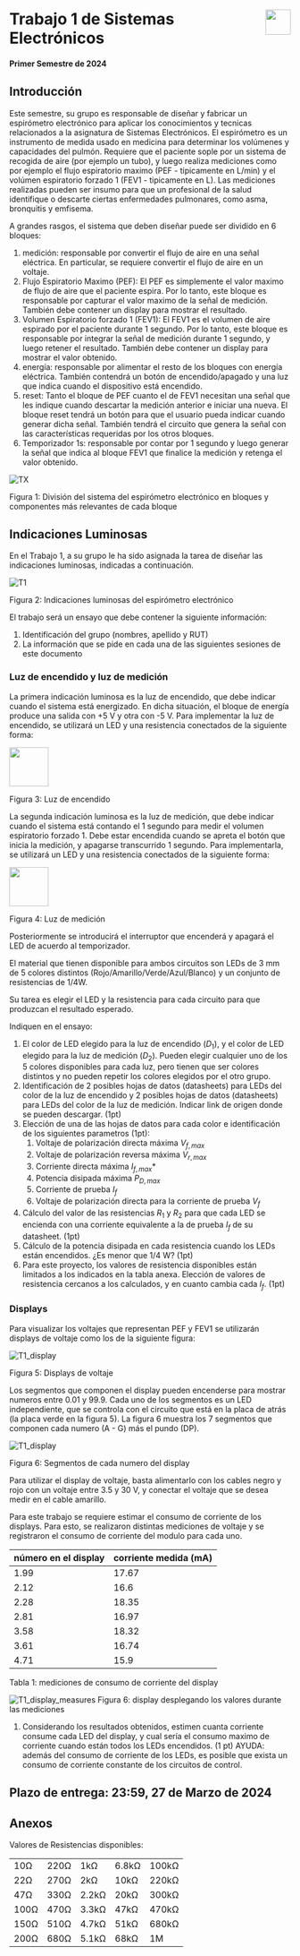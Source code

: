 # <img src="https://julianodb.github.io/SISTEMAS_ELECTRONICOS_PARA_INGENIERIA_BIOMEDICA/img/logo_fing.png?raw=true" align="right" height="45"> Trabajo 1 de Sistemas Electrónicos

#### Primer Semestre de 2024

## Introducción

Este semestre, su grupo es responsable de diseñar y fabricar un espirómetro electrónico para aplicar los conocimientos y tecnicas relacionados a la asignatura de Sistemas Electrónicos. El espirómetro es un instrumento de medida usado en medicina para determinar los volúmenes y capacidades del pulmón. Requiere que el paciente sople por un sistema de recogida de aire (por ejemplo un tubo), y luego realiza mediciones como por ejemplo el flujo espiratorio maximo (PEF - tipicamente en L/min) y el volúmen espiratorio forzado 1 (FEV1 - tipicamente en L). Las mediciones realizadas pueden ser insumo para que un profesional de la salud identifique o descarte ciertas enfermedades pulmonares, como asma, bronquitis y emfisema.

A grandes rasgos, el sistema que deben diseñar puede ser dividido en 6 bloques:

1. medición: responsable por convertir el flujo de aire en una señal eléctrica. En particular, se requiere convertir el flujo de aire en un voltaje.
1. Flujo Espiratorio Maximo (PEF): El PEF es simplemente el valor maximo de flujo de aire que el paciente espira. Por lo tanto, este bloque es responsable por capturar el valor maximo de la señal de medición. También debe contener un display para mostrar el resultado.
1. Volumen Espiratorio forzado 1 (FEV1): El FEV1 es el volumen de aire espirado por el paciente durante 1 segundo. Por lo tanto, este bloque es responsable por integrar la señal de medición durante 1 segundo, y luego retener el resultado. También debe contener un display para mostrar el valor obtenido.
1. energía: responsable por alimentar el resto de los bloques con energía eléctrica. También contendrá un botón de encendido/apagado y una luz que indica cuando el dispositivo está encendido.
1. reset: Tanto el bloque de PEF cuanto el de FEV1 necesitan una señal que les indique cuando descartar la medición anterior e iniciar una nueva. El bloque reset tendrá un botón para que el usuario pueda indicar cuando generar dicha señal. También tendrá el circuito que genera la señal con las características requeridas por los otros bloques.
1. Temporizador 1s: responsable por contar por 1 segundo y luego generar la señal que indica al bloque FEV1 que finalice la medición y retenga el valor obtenido.

![TX](../img/TX.png)

Figura 1: División del sistema del espirómetro electrónico en bloques y componentes más relevantes de cada bloque

## Indicaciones Luminosas

En el Trabajo 1, a su grupo le ha sido asignada la tarea de diseñar las indicaciones luminosas, indicadas a continuación. 

![T1](../img/T1_blocks.png)

Figura 2: Indicaciones luminosas del espirómetro electrónico

El trabajo será un ensayo que debe contener la siguiente información:

1. Identificación del grupo (nombres, apellido y RUT)
1. La información que se pide en cada una de las siguientes sesiones de este documento

### Luz de encendido y luz de medición

La primera indicación luminosa es la luz de encendido, que debe indicar cuando el sistema está energizado. En dicha situación, el bloque de energía produce una salida con +5 V y otra con -5 V. Para implementar la luz de encendido, se utilizará un LED y una resistencia conectados de la siguiente forma:

<img src="https://julianodb.github.io/electronic_circuits_diagrams/resistance_1_led_plus_minus_5_volts.png" width="70">

Figura 3: Luz de encendido

La segunda indicación luminosa es la luz de medición, que debe indicar cuando el sistema está contando el 1 segundo para medir el volumen espiratorio forzado 1. Debe estar encendida cuando se apreta el botón que inicia la medición, y apagarse transcurrido 1 segundo. Para implementarla, se utilizará un LED y una resistencia conectados de la siguiente forma:

<img src="https://julianodb.github.io/electronic_circuits_diagrams/resistance_2_led_plus_minus_5_volts.png" width="70">

Figura 4: Luz de medición

Posteriormente se introducirá el interruptor que encenderá y apagará el LED de acuerdo al temporizador.

El material que tienen disponible para ambos circuitos son LEDs de 3 mm de 5 colores distintos (Rojo/Amarillo/Verde/Azul/Blanco) y un conjunto de resistencias de 1/4W.

Su tarea es elegir el LED y la resistencia para cada circuito para que produzcan el resultado esperado.

Indiquen en el ensayo:

1. El color de LED elegido para la luz de encendido ($D_1$), y el color de LED elegido para la luz de medición ($D_2$). Pueden elegir cualquier uno de los 5 colores disponibles para cada luz, pero tienen que ser colores distintos y no pueden repetir los colores elegidos por el otro grupo.
1. Identificación de 2 posibles hojas de datos (datasheets) para LEDs del color de la luz de encendido y 2 posibles hojas de datos (datasheets) para LEDs del color de la luz de medición. Indicar link de origen donde se pueden descargar. (1pt)
1. Elección de una de las hojas de datos para cada color e identificación de los siguientes parametros (1pt):
    1. Voltaje de polarización directa máxima $V_{f,max}$
    1. Voltaje de polarización reversa máxima $V_{r,max}$
    1. Corriente directa máxima $I_{f,max}$*
    1. Potencia disipada máxima $P_{D,max}$
    1. Corriente de prueba $I_f$
    1. Voltaje de polarización directa para la corriente de prueba $V_f$
1. Cálculo del valor de las resistencias $R_1$ y $R_2$ para que cada LED se encienda con una corriente equivalente a la de prueba $I_f$ de su datasheet. (1pt)
1. Cálculo de la potencia disipada en cada resistencia cuando los LEDs están encendidos. ¿Es menor que 1/4 W? (1pt)
1. Para este proyecto, los valores de resistencia disponibles están limitados a los indicados en la tabla anexa. Elección de valores de resistencia cercanos a los calculados, y en cuanto cambia cada $I_f$. (1pt)

### Displays

Para visualizar los voltajes que representan PEF y FEV1 se utilizarán displays de voltaje como los de la siguiente figura:

![T1_display](../img/T1_display.jpg)

Figura 5: Displays de voltaje

Los segmentos que componen el display pueden encenderse para mostrar numeros entre 0.01 y 99.9. Cada uno de los segmentos es un LED independiente, que se controla con el circuito que está en la placa de atrás (la placa verde en la figura 5). La figura 6 muestra los 7 segmentos que componen cada numero (A - G) más el pundo (DP).

![T1_display](../img/T1_7segments.png)

Figura 6: Segmentos de cada numero del display

Para utilizar el display de voltaje, basta alimentarlo con los cables negro y rojo con un voltaje entre 3.5 y 30 V, y conectar el voltaje que se desea medir en el cable amarillo.

Para este trabajo se requiere estimar el consumo de corriente de los displays. Para esto, se realizaron distintas mediciones de voltaje y se registraron el consumo de corriente del modulo para cada uno.

| número en el display	|	corriente medida (mA) |
| -- | -- |
|1.99	|	17.67|
|2.12	|	16.6|
|2.28	|	18.35|
|2.81	|	16.97|
|3.58	|	18.32|
|3.61	|	16.74|
|4.71	|	15.9|

Tabla 1: mediciones de consumo de corriente del display

![T1_display_measures](../img/T1_display_measures.jpg)
Figura 6: display desplegando los valores durante las mediciones

1. Considerando los resultados obtenidos, estimen cuanta corriente consume cada LED del display, y cual sería el consumo maximo de corriente cuando están todos los LEDs encendidos. (1 pt) AYUDA: además del consumo de corriente de los LEDs, es posible que exista un consumo de corriente constante de los circuitos de control.

## Plazo de entrega: 23:59, 27 de Marzo de 2024

## Anexos

Valores de Resistencias disponibles:

|   |  |        |       |  |
|------|------|-----------|------------|-------|
| 10Ω  | 220Ω | 1kΩ       | 6.8kΩ      | 100kΩ |
| 22Ω  | 270Ω | 2kΩ       | 10kΩ       | 220kΩ |
| 47Ω  | 330Ω | 2.2kΩ     | 20kΩ       | 300kΩ |
| 100Ω | 470Ω | 3.3kΩ     | 47kΩ       | 470kΩ |
| 150Ω | 510Ω | 4.7kΩ     | 51kΩ       | 680kΩ |
| 200Ω | 680Ω | 5.1kΩ     | 68kΩ       | 1M    |